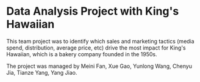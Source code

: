 # Data Analysis Project with King's Hawaiian
This team project was to identify which sales and marketing tactics (media spend, distribution, average price, etc) drive the most impact for King's Hawaiian, which is a bakery company founded in the 1950s. 

The project was managed by Meini Fan, Xue Gao, Yunlong Wang, Chenyu Jia, Tianze Yang, Yang Jiao. 
